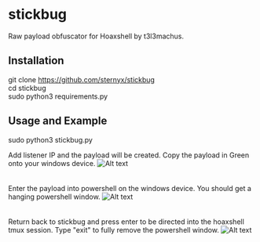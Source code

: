 # stickbug
Raw payload obfuscator for Hoaxshell by t3l3machus.

## Installation ##

git clone https://github.com/sternyx/stickbug <br />
cd stickbug <br />
sudo python3 requirements.py <br />

## Usage and Example ##
sudo python3 stickbug.py<br />

Add listener IP and the payload will be created. Copy the payload in Green onto your windows device. 
![Alt text](https://github.com/sternyx/stickbug/blob/main/Images/stickbug%20init.png)<br />
<br /><br />Enter the payload into powershell on the windows device. You should get a hanging powershell window.
![Alt text](https://github.com/sternyx/stickbug/blob/main/Images/windows%20init.png)<br />
<br /><br />Return back to stickbug and press enter to be directed into the hoaxshell tmux session. Type "exit" to fully remove the powershell window.
![Alt text](https://github.com/sternyx/stickbug/blob/main/Images/hoaxshell%20tmux.png)

